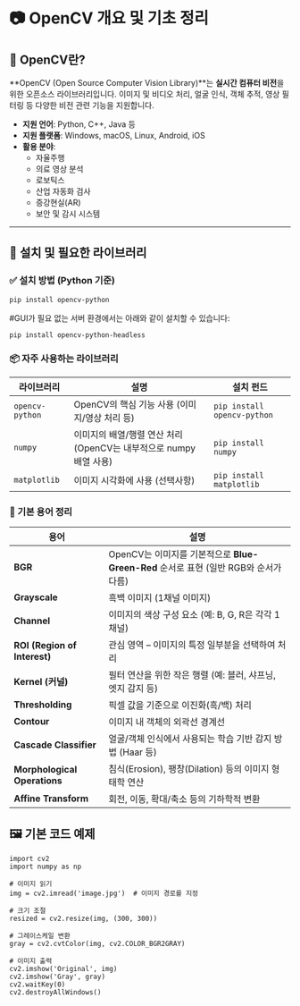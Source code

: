 # 📷 OpenCV 개요 및 기초 정리

## 📌 OpenCV란?

**OpenCV (Open Source Computer Vision Library)**는 **실시간 컴퓨터 비전**을 위한 오픈소스 라이브러리입니다. 이미지 및 비디오 처리, 얼굴 인식, 객체 추적, 영상 필터링 등 다양한 비전 관련 기능을 지원합니다.

- **지원 언어**: Python, C++, Java 등
- **지원 플랫폼**: Windows, macOS, Linux, Android, iOS
- **활용 분야**:
  - 자율주행
  - 의료 영상 분석
  - 로보틱스
  - 산업 자동화 검사
  - 증강현실(AR)
  - 보안 및 감시 시스템

---

## 🔧 설치 및 필요한 라이브러리

### ✅ 설치 방법 (Python 기준)

```bash
pip install opencv-python
```
#GUI가 필요 없는 서버 환경에서는 아래와 같이 설치할 수 있습니다:
```
pip install opencv-python-headless
```

### 📦 자주 사용하는 라이브러리
| 라이브러리           | 설명                                           | 설치 펀드 |
| --------------- | -------------------------------------------- |-----------------------|
| `opencv-python` | OpenCV의 핵심 기능 사용 (이미지/영상 처리 등)               |`pip install opencv-python`|
| `numpy`         | 이미지의 배열/행렬 연산 처리 (OpenCV는 내부적으로 numpy 배열 사용) |`pip install numpy`|
| `matplotlib`    | 이미지 시각화에 사용 (선택사항)                           |`pip install matplotlib`|

### 🧠 기본 용어 정리
| 용어                           | 설명                                                            |
| ---------------------------- | ------------------------------------------------------------- |
| **BGR**                      | OpenCV는 이미지를 기본적으로 **Blue-Green-Red** 순서로 표현 (일반 RGB와 순서가 다름) |
| **Grayscale**                | 흑백 이미지 (1채널 이미지)                                              |
| **Channel**                  | 이미지의 색상 구성 요소 (예: B, G, R은 각각 1채널)                            |
| **ROI (Region of Interest)** | 관심 영역 – 이미지의 특정 일부분을 선택하여 처리                                  |
| **Kernel (커널)**              | 필터 연산을 위한 작은 행렬 (예: 블러, 샤프닝, 엣지 감지 등)                         |
| **Thresholding**             | 픽셀 값을 기준으로 이진화(흑/백) 처리                                        |
| **Contour**                  | 이미지 내 객체의 외곽선 경계선                                             |
| **Cascade Classifier**       | 얼굴/객체 인식에서 사용되는 학습 기반 감지 방법 (Haar 등)                          |
| **Morphological Operations** | 침식(Erosion), 팽창(Dilation) 등의 이미지 형태학 연산                       |
| **Affine Transform**         | 회전, 이동, 확대/축소 등의 기하학적 변환                                      |

## 🖼️ 기본 코드 예제
```
import cv2
import numpy as np

# 이미지 읽기
img = cv2.imread('image.jpg')  # 이미지 경로를 지정

# 크기 조절
resized = cv2.resize(img, (300, 300))

# 그레이스케일 변환
gray = cv2.cvtColor(img, cv2.COLOR_BGR2GRAY)

# 이미지 출력
cv2.imshow('Original', img)
cv2.imshow('Gray', gray)
cv2.waitKey(0)
cv2.destroyAllWindows()
```
